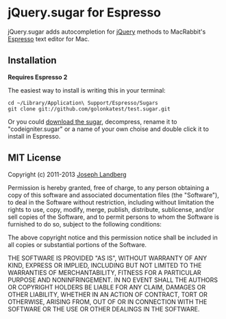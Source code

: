 # jQuery.sugar for Espresso

jQuery.sugar adds autocompletion for [jQuery](http://jquery.com) methods to MacRabbit's [Espresso](http://macrabbit.com/espresso/) text editor for Mac.

## Installation

**Requires Espresso 2**

The easiest way to install is writing this in your terminal:

    cd ~/Library/Application\ Support/Espresso/Sugars
    git clone git://github.com/golonkatest/test.sugar.git

Or you could [download the sugar](https://github.com/golonkatest/test.sugar/zipball/master), decompress, rename it to "codeigniter.sugar" or a name of your own choise and double click it to install in Espresso.

## MIT License

Copyright (c) 2011-2013 [Joseph Landberg](https://github.com/golonka)

Permission is hereby granted, free of charge, to any person obtaining a copy
of this software and associated documentation files (the "Software"), to deal
in the Software without restriction, including without limitation the rights
to use, copy, modify, merge, publish, distribute, sublicense, and/or sell
copies of the Software, and to permit persons to whom the Software is
furnished to do so, subject to the following conditions:

The above copyright notice and this permission notice shall be included in
all copies or substantial portions of the Software.

THE SOFTWARE IS PROVIDED "AS IS", WITHOUT WARRANTY OF ANY KIND, EXPRESS OR
IMPLIED, INCLUDING BUT NOT LIMITED TO THE WARRANTIES OF MERCHANTABILITY,
FITNESS FOR A PARTICULAR PURPOSE AND NONINFRINGEMENT. IN NO EVENT SHALL THE
AUTHORS OR COPYRIGHT HOLDERS BE LIABLE FOR ANY CLAIM, DAMAGES OR OTHER
LIABILITY, WHETHER IN AN ACTION OF CONTRACT, TORT OR OTHERWISE, ARISING FROM,
OUT OF OR IN CONNECTION WITH THE SOFTWARE OR THE USE OR OTHER DEALINGS IN
THE SOFTWARE.